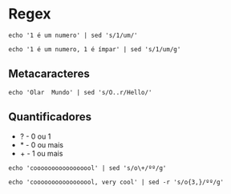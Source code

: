 # Regex

```
echo '1 é um numero' | sed 's/1/um/'
```

```
echo '1 é um numero, 1 é ímpar' | sed 's/1/um/g'
```

## Metacaracteres

```
echo 'Olar  Mundo' | sed 's/O..r/Hello/'
```

## Quantificadores

* ? - 0 ou 1
* \* - 0 ou mais
* \+ - 1 ou mais

```
echo 'cooooooooooooooool' | sed 's/o\+/ºº/g' 
```

```
echo 'cooooooooooooooool, very cool' | sed -r 's/o{3,}/ºº/g'
```
